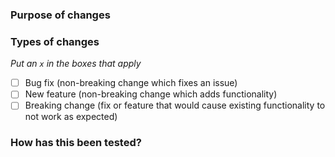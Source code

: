 ### Purpose of changes
<!-- Please describe why this change is required / What problem you want to solve. -->

### Types of changes
_Put an `x` in the boxes that apply_

- [ ] Bug fix (non-breaking change which fixes an issue)
- [ ] New feature (non-breaking change which adds functionality)
- [ ] Breaking change (fix or feature that would cause existing functionality to not work as expected)

### How has this been tested?
<!-- Please describe in detail how you tested your changes. -->
